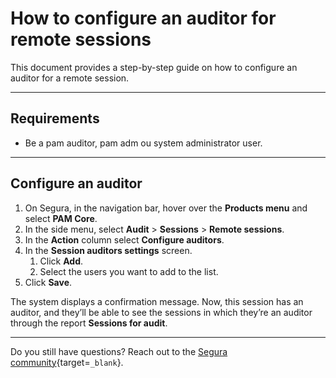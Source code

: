 # How to configure an auditor for remote sessions

This document provides a step-by-step guide on how to configure an auditor for a remote session.

---
## Requirements

* Be a pam auditor, pam adm ou system administrator user.

---
## Configure an auditor

1. On Segura, in the navigation bar, hover over the **Products menu** and select **PAM Core**.
2. In the side menu, select **Audit** > **Sessions** > **Remote sessions**.
3. In the **Action** column select **Configure auditors**.
4. In the **Session auditors settings** screen.
    1. Click **Add**.
    2. Select the users you want to add to the list.
5. Click **Save**.

The system displays a confirmation message. Now, this session has an auditor, and they’ll be able to see the sessions in which they’re an auditor through the report **Sessions for audit**.

---

Do you still have questions? Reach out to the [Segura community](https://community.Segura.io/){target=`_blank`}.